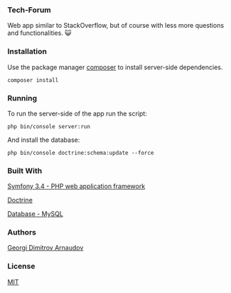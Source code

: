 ### Tech-Forum

Web app similar to StackOverflow, but of course with less more questions and functionalities. :smiley_cat:

### Installation

Use the package manager [composer](https://getcomposer.org/) to install server-side dependencies.

```composer install```

### Running

To run the server-side of the app run the script:

```php bin/console server:run```

And install the database:

```php bin/console doctrine:schema:update --force```

### Built With

[Symfony 3.4 - PHP web application framework](https://symfony.com/)

[Doctrine](https://www.doctrine-project.org/)

[Database - MySQL](https://www.mysql.com/)

### Authors

[Georgi Dimitrov Arnaudov](https://github.com/GeorgiArn)

### License

[MIT](https://choosealicense.com/licenses/mit/)
